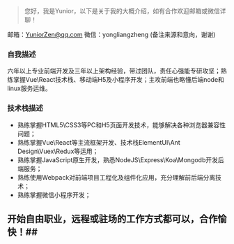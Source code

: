> 您好，我是Yunior，以下是关于我的大概介绍，如有合作欢迎邮箱或微信详聊！

邮箱：YuniorZen@qq.com
微信：yongliangzheng (备注来源和意向，谢谢)

### 自我描述
六年以上专业前端开发及三年以上架构经验，带过团队，责任心强能专研攻坚；熟练掌握Vue\React技术栈、移动端H5及小程序开发；主攻前端也略懂后端node和linux服务运维。

### 技术栈描述
- 熟练掌握HTML5\CSS3等PC和H5页面开发技术，能够解决各种浏览器兼容性问题；
- 熟练掌握Vue\React等主流框架开发、技术栈ElementUI\Ant Design\Vuex\Redux等运用；
- 熟练掌握JavaScript原生开发，熟悉NodeJS\Express\Koa\Mongodb开发后端服务；
- 熟练使用Webpack对前端项目工程化及组件化应用，充分理解前后端分离技术；
- 熟练掌握微信小程序开发；

## 开始自由职业，远程或驻场的工作方式都可以，合作愉快！##
